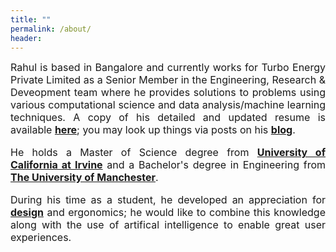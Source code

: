 ```yaml
---
title: ""
permalink: /about/
header:
---
```


<font size="3"><p style='text-align: justify;'>Rahul is based in Bangalore and currently works for Turbo Energy Private Limited as a Senior Member in the Engineering, Research & Deveopment team where he provides solutions to problems using various computational science and data analysis/machine learning techniques. A copy of his detailed and updated resume is available <a href="https://github.com/gopalrahulrg/gopalrahulrg.github.io/raw/master/_resume/RahulGopalakrishnan_Resume.pdf"><b>here</b></a>; you may look up things via posts on his <a href="https://gopalrahulrg.github.io/blog/"><b>blog</b></a>.<p>  

<p style='text-align: justify;'>He holds a Master of Science degree from <a href="https://uci.edu/"><b>University of California at Irvine</b></a> and a Bachelor's degree in Engineering from <a href="https://www.manchester.ac.uk/"><b>The University of Manchester</b></a>.<p>

<p style='text-align: justify;'>During his time as a student, he developed an appreciation for <a href="https://github.com/gopalrahulrg/gopalrahulrg.github.io/raw/master/_des/RahulGopalakrishnan_DesignPortfolio_2014.pdf"><b>design</b></a> and ergonomics; he would like to combine this knowledge along with the use of artifical intelligence to enable great user experiences.<p>
  

